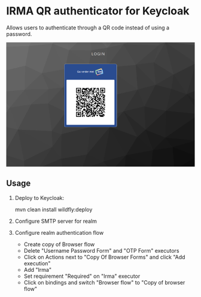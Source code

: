 # IRMA QR authenticator for Keycloak

Allows users to authenticate through a QR code instead of using a password.

![irma](login.png)
## Usage

1. Deploy to Keycloak:

    mvn clean install wildfly:deploy

2. Configure SMTP server for realm

3. Configure realm authentication flow

   * Create copy of Browser flow
   * Delete "Username Password Form" and "OTP Form" executors
   * Click on Actions next to "Copy Of Browser Forms" and click "Add execution"
   * Add "Irma"
   * Set requirement "Required" on "Irma" executor
   * Click on bindings and switch "Browser flow" to "Copy of browser flow" 
